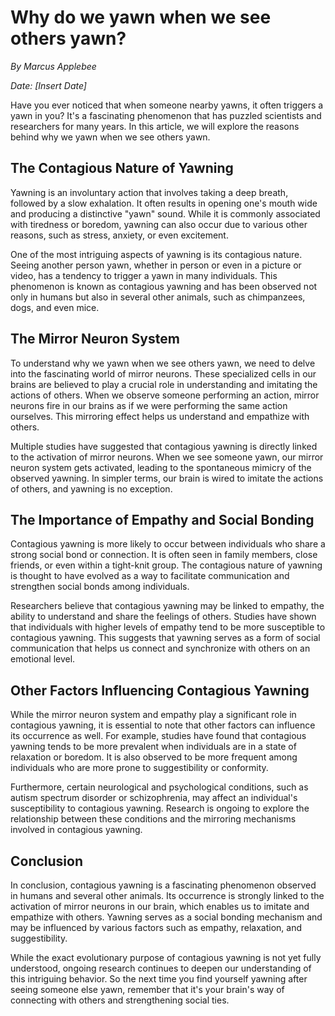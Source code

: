 # Why do we yawn when we see others yawn?

*By Marcus Applebee*

*Date: [Insert Date]*

Have you ever noticed that when someone nearby yawns, it often triggers a yawn in you? It's a fascinating phenomenon that has puzzled scientists and researchers for many years. In this article, we will explore the reasons behind why we yawn when we see others yawn.

## The Contagious Nature of Yawning

Yawning is an involuntary action that involves taking a deep breath, followed by a slow exhalation. It often results in opening one's mouth wide and producing a distinctive "yawn" sound. While it is commonly associated with tiredness or boredom, yawning can also occur due to various other reasons, such as stress, anxiety, or even excitement.

One of the most intriguing aspects of yawning is its contagious nature. Seeing another person yawn, whether in person or even in a picture or video, has a tendency to trigger a yawn in many individuals. This phenomenon is known as contagious yawning and has been observed not only in humans but also in several other animals, such as chimpanzees, dogs, and even mice.

## The Mirror Neuron System

To understand why we yawn when we see others yawn, we need to delve into the fascinating world of mirror neurons. These specialized cells in our brains are believed to play a crucial role in understanding and imitating the actions of others. When we observe someone performing an action, mirror neurons fire in our brains as if we were performing the same action ourselves. This mirroring effect helps us understand and empathize with others.

Multiple studies have suggested that contagious yawning is directly linked to the activation of mirror neurons. When we see someone yawn, our mirror neuron system gets activated, leading to the spontaneous mimicry of the observed yawning. In simpler terms, our brain is wired to imitate the actions of others, and yawning is no exception.

## The Importance of Empathy and Social Bonding

Contagious yawning is more likely to occur between individuals who share a strong social bond or connection. It is often seen in family members, close friends, or even within a tight-knit group. The contagious nature of yawning is thought to have evolved as a way to facilitate communication and strengthen social bonds among individuals.

Researchers believe that contagious yawning may be linked to empathy, the ability to understand and share the feelings of others. Studies have shown that individuals with higher levels of empathy tend to be more susceptible to contagious yawning. This suggests that yawning serves as a form of social communication that helps us connect and synchronize with others on an emotional level.

## Other Factors Influencing Contagious Yawning

While the mirror neuron system and empathy play a significant role in contagious yawning, it is essential to note that other factors can influence its occurrence as well. For example, studies have found that contagious yawning tends to be more prevalent when individuals are in a state of relaxation or boredom. It is also observed to be more frequent among individuals who are more prone to suggestibility or conformity.

Furthermore, certain neurological and psychological conditions, such as autism spectrum disorder or schizophrenia, may affect an individual's susceptibility to contagious yawning. Research is ongoing to explore the relationship between these conditions and the mirroring mechanisms involved in contagious yawning.

## Conclusion

In conclusion, contagious yawning is a fascinating phenomenon observed in humans and several other animals. Its occurrence is strongly linked to the activation of mirror neurons in our brain, which enables us to imitate and empathize with others. Yawning serves as a social bonding mechanism and may be influenced by various factors such as empathy, relaxation, and suggestibility.

While the exact evolutionary purpose of contagious yawning is not yet fully understood, ongoing research continues to deepen our understanding of this intriguing behavior. So the next time you find yourself yawning after seeing someone else yawn, remember that it's your brain's way of connecting with others and strengthening social ties.